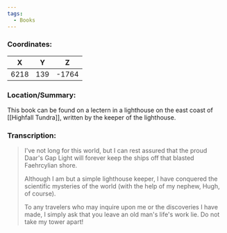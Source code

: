 ```yaml
---
tags:
  - Books
---
```


### Coordinates:
| **X** | **Y**| **Z** |
|:-----:|:----:|:-----:|
|6218  |139   |-1764  |

### Location/Summary:
This book can be found on a lectern in a lighthouse on the east coast of [[Highfall Tundra]], written by the keeper of the lighthouse.

### Transcription:
> I've not long for this world, but I can rest assured that the proud Daar's Gap Light will forever keep the ships off that blasted Faehrcylian shore.
>
> Although I am but a simple lighthouse keeper, I have conquered the scientific mysteries of the world (with the help of my nephew, Hugh, of course).
>
> To any travelers who may inquire upon me or the discoveries I have made, I simply ask that you leave an old man's life's work lie. Do not take my tower apart!

